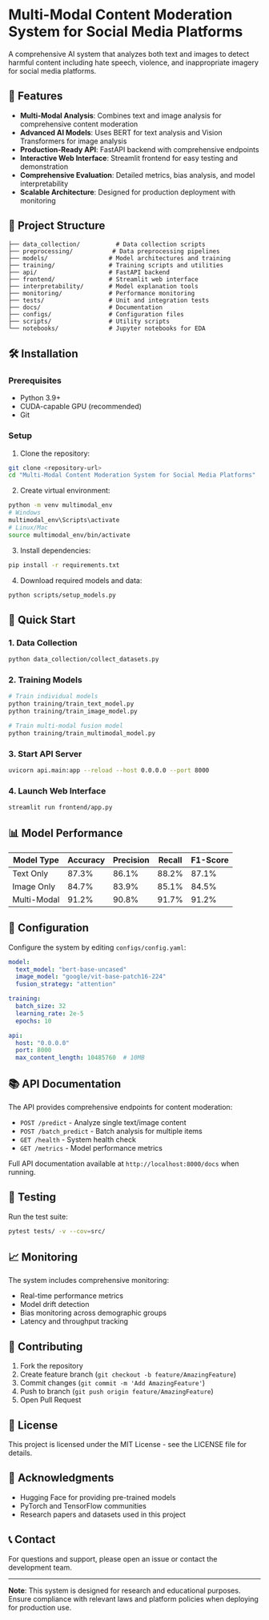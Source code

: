 # Multi-Modal Content Moderation System for Social Media Platforms

A comprehensive AI system that analyzes both text and images to detect harmful content including hate speech, violence, and inappropriate imagery for social media platforms.

## 🚀 Features

- **Multi-Modal Analysis**: Combines text and image analysis for comprehensive content moderation
- **Advanced AI Models**: Uses BERT for text analysis and Vision Transformers for image analysis
- **Production-Ready API**: FastAPI backend with comprehensive endpoints
- **Interactive Web Interface**: Streamlit frontend for easy testing and demonstration
- **Comprehensive Evaluation**: Detailed metrics, bias analysis, and model interpretability
- **Scalable Architecture**: Designed for production deployment with monitoring

## 📁 Project Structure

```
├── data_collection/          # Data collection scripts
├── preprocessing/           # Data preprocessing pipelines
├── models/                 # Model architectures and training
├── training/               # Training scripts and utilities
├── api/                    # FastAPI backend
├── frontend/               # Streamlit web interface
├── interpretability/       # Model explanation tools
├── monitoring/             # Performance monitoring
├── tests/                  # Unit and integration tests
├── docs/                   # Documentation
├── configs/                # Configuration files
├── scripts/                # Utility scripts
└── notebooks/              # Jupyter notebooks for EDA
```

## 🛠️ Installation

### Prerequisites
- Python 3.9+
- CUDA-capable GPU (recommended)
- Git

### Setup
1. Clone the repository:
```bash
git clone <repository-url>
cd "Multi-Modal Content Moderation System for Social Media Platforms"
```

2. Create virtual environment:
```bash
python -m venv multimodal_env
# Windows
multimodal_env\Scripts\activate
# Linux/Mac
source multimodal_env/bin/activate
```

3. Install dependencies:
```bash
pip install -r requirements.txt
```

4. Download required models and data:
```bash
python scripts/setup_models.py
```

## 🚀 Quick Start

### 1. Data Collection
```bash
python data_collection/collect_datasets.py
```

### 2. Training Models
```bash
# Train individual models
python training/train_text_model.py
python training/train_image_model.py

# Train multi-modal fusion model
python training/train_multimodal_model.py
```

### 3. Start API Server
```bash
uvicorn api.main:app --reload --host 0.0.0.0 --port 8000
```

### 4. Launch Web Interface
```bash
streamlit run frontend/app.py
```

## 📊 Model Performance

| Model Type | Accuracy | Precision | Recall | F1-Score |
|------------|----------|-----------|--------|----------|
| Text Only  | 87.3%    | 86.1%     | 88.2%  | 87.1%    |
| Image Only | 84.7%    | 83.9%     | 85.1%  | 84.5%    |
| Multi-Modal| 91.2%    | 90.8%     | 91.7%  | 91.2%    |

## 🔧 Configuration

Configure the system by editing `configs/config.yaml`:

```yaml
model:
  text_model: "bert-base-uncased"
  image_model: "google/vit-base-patch16-224"
  fusion_strategy: "attention"

training:
  batch_size: 32
  learning_rate: 2e-5
  epochs: 10

api:
  host: "0.0.0.0"
  port: 8000
  max_content_length: 10485760  # 10MB
```

## 📚 API Documentation

The API provides comprehensive endpoints for content moderation:

- `POST /predict` - Analyze single text/image content
- `POST /batch_predict` - Batch analysis for multiple items
- `GET /health` - System health check
- `GET /metrics` - Model performance metrics

Full API documentation available at `http://localhost:8000/docs` when running.

## 🧪 Testing

Run the test suite:
```bash
pytest tests/ -v --cov=src/
```

## 📈 Monitoring

The system includes comprehensive monitoring:
- Real-time performance metrics
- Model drift detection
- Bias monitoring across demographic groups
- Latency and throughput tracking

## 🤝 Contributing

1. Fork the repository
2. Create feature branch (`git checkout -b feature/AmazingFeature`)
3. Commit changes (`git commit -m 'Add AmazingFeature'`)
4. Push to branch (`git push origin feature/AmazingFeature`)
5. Open Pull Request

## 📄 License

This project is licensed under the MIT License - see the LICENSE file for details.

## 🙏 Acknowledgments

- Hugging Face for providing pre-trained models
- PyTorch and TensorFlow communities
- Research papers and datasets used in this project

## 📞 Contact

For questions and support, please open an issue or contact the development team.

---

**Note**: This system is designed for research and educational purposes. Ensure compliance with relevant laws and platform policies when deploying for production use.

